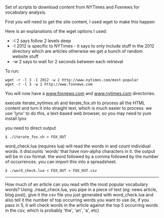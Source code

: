 Set of scripts to download content from NYTimes and Foxnews for vocabulary analysis.

First you will need to get the site content, I used wget to make this happen

Here is an explanations of the wget options I used:
- -l 2 says follow 2 levels deep
- -I 2012 is specific to NYTimes - it says to only include stuff in the 2012 directory which are articles otherwise we get a bunch of random website stuff 
- -w 2 says to wait for 2 seconds between each retrieval

To run:

    wget -r -l 3 -I 2012 -w 2 http://www.nytimes.com/most-popular
    wget -r -l 3 -w 2 http://www.foxnews.com

You will now have a www.foxnews.com and www.nytimes.com directories.

execute iterate_nytimes.sh and iterate_fox.sh to process all the HTML 
content and turn it into straight text, which is much easier to process.
we use 'lynx' to do this, a text-based web browser, so you may need to 
yum install lynx

you need to direct output

    $ ./iterate_fox.sh > FOX_OUT

word_check.lua (requires lua) will read the words in and count individual
words.  it discounts 'words' that have non-alpha characters in it.
the output will be in csv format.  the word followed by a comma followed by
the number of occurrences. you can import this into a spreadsheet.

    $ ./word_check.lua < FOX_OUT > FOX_OUT.csv

---

How much of an article can you read with the most popular vocabulary words?
Using ./read_check.lua, you pipe in a piece of text (eg: news article, blog post), give it the csv file you just generated with word_check.lua and also tell it the number of top occurring words you want to use (ie, if you pass in 5, it will check words in the article against the top 5 occurring words in the csv, which is probably 'the', 'an', 'a', etc)


